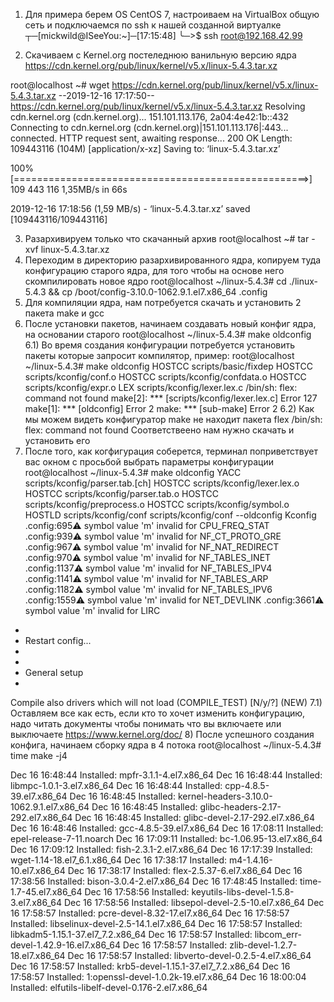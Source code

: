 1) Для примера берем OS CentOS 7, настроиваем на VirtualBox общую сеть и подключаемся по ssh к нашей созданной виртуалке
┬─[mickwild@ISeeYou:~]─[17:15:48]
╰─>$ ssh root@192.168.42.99

2) Скачиваем с Kernel.org постеледнюю ванильную версию ядра https://cdn.kernel.org/pub/linux/kernel/v5.x/linux-5.4.3.tar.xz

root@localhost ~# wget https://cdn.kernel.org/pub/linux/kernel/v5.x/linux-5.4.3.tar.xz
--2019-12-16 17:17:50--  https://cdn.kernel.org/pub/linux/kernel/v5.x/linux-5.4.3.tar.xz
Resolving cdn.kernel.org (cdn.kernel.org)... 151.101.113.176, 2a04:4e42:1b::432
Connecting to cdn.kernel.org (cdn.kernel.org)|151.101.113.176|:443... connected.
HTTP request sent, awaiting response... 200 OK
Length: 109443116 (104M) [application/x-xz]
Saving to: ‘linux-5.4.3.tar.xz’

100%[===================================================>] 109 443 116 1,35MB/s   in 66s    

2019-12-16 17:18:56 (1,59 MB/s) - ‘linux-5.4.3.tar.xz’ saved [109443116/109443116]

3) Разархивируем только что скачанный архив 
root@localhost ~# tar -xvf linux-5.4.3.tar.xz 
4) Переходим в директорию разархивированного ядра, копируем туда конфигурацию старого ядра, для того чтобы на основе него скомпилировать новое ядро
  root@localhost ~/linux-5.4.3# cd ./linux-5.4.3 && cp /boot/config-3.10.0-1062.9.1.el7.x86_64 .config 
5) Для компиляции ядра, нам потребуется скачать и установить 2 пакета make и gcc
6) После установки пакетов, начинаем создавать новый конфиг ядра, на основании старого
  root@localhost ~/linux-5.4.3# make oldconfig
6.1) Во время создания конфигурации потребуется установить пакеты которые запросит компилятор, пример:
root@localhost ~/linux-5.4.3# make oldconfig
  HOSTCC  scripts/basic/fixdep
  HOSTCC  scripts/kconfig/conf.o
  HOSTCC  scripts/kconfig/confdata.o
  HOSTCC  scripts/kconfig/expr.o
  LEX     scripts/kconfig/lexer.lex.c
/bin/sh: flex: command not found
make[2]: *** [scripts/kconfig/lexer.lex.c] Error 127
make[1]: *** [oldconfig] Error 2
make: *** [sub-make] Error 2
6.2) Как мы можем видеть конфигуратор make не находит пакета flex 
      /bin/sh: flex: command not found
     Соответствеено нам нужно скачать и установить его 
7) После того, как когфигурация соберется, терминал поприветствует вас окном с просьбой выбрать параметры конфигурации
root@localhost ~/linux-5.4.3# make oldconfig
  YACC    scripts/kconfig/parser.tab.[ch]
  HOSTCC  scripts/kconfig/lexer.lex.o
  HOSTCC  scripts/kconfig/parser.tab.o
  HOSTCC  scripts/kconfig/preprocess.o
  HOSTCC  scripts/kconfig/symbol.o
  HOSTLD  scripts/kconfig/conf
scripts/kconfig/conf  --oldconfig Kconfig
.config:695:warning: symbol value 'm' invalid for CPU_FREQ_STAT
.config:939:warning: symbol value 'm' invalid for NF_CT_PROTO_GRE
.config:967:warning: symbol value 'm' invalid for NF_NAT_REDIRECT
.config:970:warning: symbol value 'm' invalid for NF_TABLES_INET
.config:1137:warning: symbol value 'm' invalid for NF_TABLES_IPV4
.config:1141:warning: symbol value 'm' invalid for NF_TABLES_ARP
.config:1182:warning: symbol value 'm' invalid for NF_TABLES_IPV6
.config:1559:warning: symbol value 'm' invalid for NET_DEVLINK
.config:3661:warning: symbol value 'm' invalid for LIRC
*
* Restart config...
*
*
* General setup
*
Compile also drivers which will not load (COMPILE_TEST) [N/y/?] (NEW)
7.1) Оставляем все как есть, если кто то хочет изменить конфигурацию, надо читать документы чтобы понимать что вы включаете или выключаете https://www.kernel.org/doc/
8) После успешного создания конфига, начинаем сборку ядра в 4 потока 
root@localhost ~/linux-5.4.3# time make -j4

Dec 16 16:48:44 Installed: mpfr-3.1.1-4.el7.x86_64
Dec 16 16:48:44 Installed: libmpc-1.0.1-3.el7.x86_64
Dec 16 16:48:44 Installed: cpp-4.8.5-39.el7.x86_64
Dec 16 16:48:45 Installed: kernel-headers-3.10.0-1062.9.1.el7.x86_64
Dec 16 16:48:45 Installed: glibc-headers-2.17-292.el7.x86_64
Dec 16 16:48:45 Installed: glibc-devel-2.17-292.el7.x86_64
Dec 16 16:48:46 Installed: gcc-4.8.5-39.el7.x86_64
Dec 16 17:08:11 Installed: epel-release-7-11.noarch
Dec 16 17:09:11 Installed: bc-1.06.95-13.el7.x86_64
Dec 16 17:09:12 Installed: fish-2.3.1-2.el7.x86_64
Dec 16 17:17:39 Installed: wget-1.14-18.el7_6.1.x86_64
Dec 16 17:38:17 Installed: m4-1.4.16-10.el7.x86_64
Dec 16 17:38:17 Installed: flex-2.5.37-6.el7.x86_64
Dec 16 17:38:56 Installed: bison-3.0.4-2.el7.x86_64
Dec 16 17:48:45 Installed: time-1.7-45.el7.x86_64
Dec 16 17:58:56 Installed: keyutils-libs-devel-1.5.8-3.el7.x86_64
Dec 16 17:58:56 Installed: libsepol-devel-2.5-10.el7.x86_64
Dec 16 17:58:57 Installed: pcre-devel-8.32-17.el7.x86_64
Dec 16 17:58:57 Installed: libselinux-devel-2.5-14.1.el7.x86_64
Dec 16 17:58:57 Installed: libkadm5-1.15.1-37.el7_7.2.x86_64
Dec 16 17:58:57 Installed: libcom_err-devel-1.42.9-16.el7.x86_64
Dec 16 17:58:57 Installed: zlib-devel-1.2.7-18.el7.x86_64
Dec 16 17:58:57 Installed: libverto-devel-0.2.5-4.el7.x86_64
Dec 16 17:58:57 Installed: krb5-devel-1.15.1-37.el7_7.2.x86_64
Dec 16 17:58:57 Installed: 1:openssl-devel-1.0.2k-19.el7.x86_64
Dec 16 18:00:04 Installed: elfutils-libelf-devel-0.176-2.el7.x86_64




